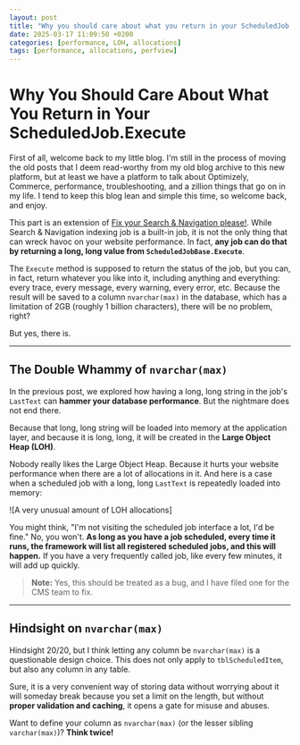 ```yaml
---
layout: post
title: "Why you should care about what you return in your ScheduledJob.Execute"
date: 2025-03-17 11:09:50 +0200
categories: [performance, LOH, allocations]
tags: [performance, allocations, perfview]
---
```


# Why You Should Care About What You Return in Your ScheduledJob.Execute

First of all, welcome back to my little blog. I'm still in the process of moving the old posts that I deem read-worthy from my old blog archive to this new platform, but at least we have a platform to talk about Optimizely, Commerce, performance, troubleshooting, and a zillion things that go on in my life. I tend to keep this blog lean and simple this time, so welcome back, and enjoy.

This part is an extension of [Fix your Search & Navigation please!](https://vimvq1987.com/Fix-your-Search-Navigation-please/). While Search & Navigation indexing job is a built-in job, it is not the only thing that can wreck havoc on your website performance. In fact, **any job can do that by returning a long, long value from `ScheduledJobBase.Execute`**.

The `Execute` method is supposed to return the status of the job, but you can, in fact, return whatever you like into it, including anything and everything: every trace, every message, every warning, every error, etc. Because the result will be saved to a column `nvarchar(max)` in the database, which has a limitation of 2GB (roughly 1 billion characters), there will be no problem, right?

But yes, there is.

---

## The Double Whammy of `nvarchar(max)`

In the previous post, we explored how having a long, long string in the job's `LastText` can **hammer your database performance**. But the nightmare does not end there.

Because that long, long string will be loaded into memory at the application layer, and because it is long, long, it will be created in the **Large Object Heap (LOH)**.

Nobody really likes the Large Object Heap. Because it hurts your website performance when there are a lot of allocations in it. And here is a case when a scheduled job with a long, long `LastText` is repeatedly loaded into memory:

![A very unusual amount of LOH allocations]

You might think, "I'm not visiting the scheduled job interface a lot, I'd be fine." No, you won't. **As long as you have a job scheduled, every time it runs, the framework will list all registered scheduled jobs, and this will happen.** If you have a very frequently called job, like every few minutes, it will add up quickly.

> **Note:** Yes, this should be treated as a bug, and I have filed one for the CMS team to fix.

---

## Hindsight on `nvarchar(max)`

Hindsight 20/20, but I think letting any column be `nvarchar(max)` is a questionable design choice. This does not only apply to `tblScheduledItem`, but also any column in any table.

Sure, it is a very convenient way of storing data without worrying about it will someday break because you set a limit on the length, but without **proper validation and caching**, it opens a gate for misuse and abuses.

Want to define your column as `nvarchar(max)` (or the lesser sibling `varchar(max)`)? **Think twice!**
